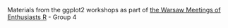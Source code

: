 Materials from the ggplot2 workshops as part of [the Warsaw Meetings of Enthusiasts R](http://bit.ly/waRsaw_meetup) - Group 4